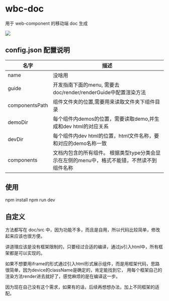 # wbc-doc
用于 web-component 的移动端 doc 生成

<img src="http://img.gbyyh.com/img.png">

## config.json 配置说明

| 名字           | 描述         |
| -------------- | ------------------- |
| name           | 没啥用      |
| guide          | 开发指南下面的menu, 需要去doc/render/renderGuide中配置渲染方法      |
| componentsPath | 组件文件夹的位置,需要用来读取文件夹下组件目录 |
| demoDir | 每个组件内demos的位置，需要读取demo,并生成和dev html的对应关系 |
| devDir | 每个组件内dev html的位置，html文件名称，要和对应的demo名称一致 |
| components | 文档内包含的所有组件。 根据类型type分类会显示在左侧的menu中，格式不能错，不然读不到组件名称  |

## 使用

npm install
npm run dev

## 自定义

方法都写在 doc/src 中，因为功能不多，而且是自用，所以代码比较简单，修改起来应该也很方便。

讲道理应该是没有框架限制的，只要经过合适的编译，通过js引入html中，所有框架都是可以实现的。

如果不想要用iframe的形式通过引入html形式展示组件，而是用框架代码，思路很简单，因为device的className是确定的，肯定能找到它，
用每个框架自己的渲染方法render进去就好了，感觉麻烦的是在编译这一步。

因为现在自己没有这个需求，如果有的话，后续再想想办法，加上不同框架的适配。
